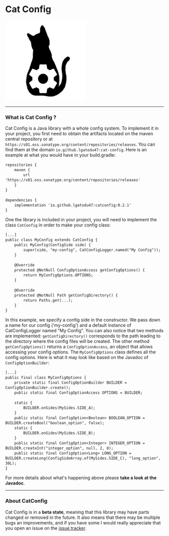 Cat Config
=========

<img src="img/icon.png" width=256></img>

***

### What is Cat Config ?
Cat Config is a Java library with a whole config system. To implement it in your project, you first need
to obtain the artifacts located on the maven central repository or at
`https://s01.oss.sonatype.org/content/repositories/releases`.
You can find them at the domain `io.github.lgatodu47:cat-config`. Here is an example at what you would
have in your build.gradle:

    repositories {
        maven {
            url 'https://s01.oss.sonatype.org/content/repositories/releases'
        }
    }

    dependencies {
        implementation 'io.github.lgatodu47:catconfig:0.2.1'
    }

One the library is included in your project, you will need to implement the class `CatConfig` in order to
make your config class:
```
[...]
public class MyConfig extends CatConfig {
    public MyConfig(ConfigSide side) {
        super(side, "my-config", CatConfigLogger.named("My Config"));
    }
    
    @Override
    protected @NotNull ConfigOptionAccess getConfigOptions() {
        return MyConfigOptions.OPTIONS;
    }
    
    @Override
    protected @NotNull Path getConfigDirectory() {
        return Paths.get(...);
    }
}
```
In this example, we specify a config side in the constructor. We pass down a name for our config
('my-config') and a default instance of CatConfigLogger named "My Config". You can also
notice that two methods are implemented: `getConfigDirectory()` corresponds to the path leading to the
directory where the config files will be created.
The other method `getConfigOptions()` returns a `ConfigOptionAccess`, an object that allows accessing
your config options. The `MyConfigOptions` class defines all the config options. Here is what it may
look like based on the Javadoc of `ConfigOptionBuilder`:
```
[...]
public final class MyConfigOptions {
    private static final ConfigOptionBuilder BUILDER = ConfigOptionBuilder.create();
    public static final ConfigOptionAccess OPTIONS = BUILDER;
    
    static {
        BUILDER.onSides(MySides.SIDE_A);
    }
    public static final ConfigOption<Boolean> BOOLEAN_OPTION = BUILDER.createBool("boolean_option", false);
    static {
        BUILDER.onSides(MySides.SIDE_B);
    }
    public static final ConfigOption<Integer> INTEGER_OPTION = BUILDER.createInt("integer_option", null, 2, 8);
    public static final ConfigOption<Long> LONG_OPTION = BUILDER.createLong(ConfigSideArray.of(MySides.SIDE_C), "long_option", 30L);
}
```
For more details about what's happening above please **take a look at the Javadoc**.

***

### About CatConfig

Cat Config is in a **beta state**, meaning that this library may have parts changed or removed in the
future. It also means that there may be multiple bugs an improvements, and if you have some I
would really appreciate that you open an issue on the [issue tracker](https://github.com/LGatodu47/CatConfig/issues).